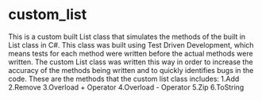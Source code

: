 # custom_list
This is a custom built List class that simulates the methods of the built in List class in C#.
This class was built using Test Driven Development, which means tests for each method were written before the actual methods were written.  The custom List class was written this way in order to increase the accuracy of the methods being written and to quickly identifies bugs in the code. 
These are the methods that the custom list class includes: 
1.Add
2.Remove
3.Overload + Operator
4.Overload - Operator
5.Zip
6.ToString